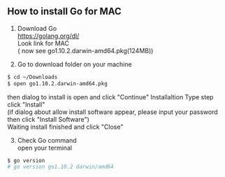 ## How to install Go for MAC

1. Download Go  
https://golang.org/dl/  
Look link for MAC  
( now see go1.10.2.darwin-amd64.pkg(124MB))  

2. Go to download folder on your machine
```bash
$ cd ~/Downloads
$ open go1.10.2.darwin-amd64.pkg
```
then dialog to install is open and click "Continue" 
Installaltion Type step click "Install"  
(if dialog about allow install software appear, please input your password then click "Install Software")  
Waiting install finished and click "Close"  

3. Check Go command  
open your terminal
```bash
$ go version
# go version go1.10.2 darwin/amd64
```

